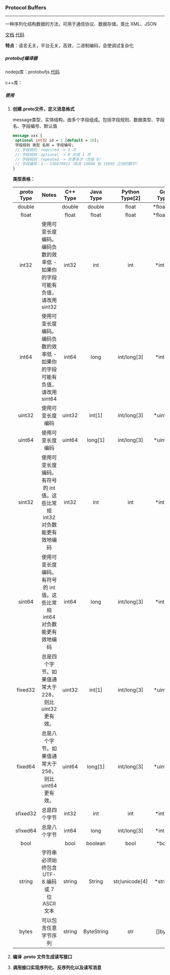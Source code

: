 ### Protocol Buffers

---

一种序列化结构数据的方法，可用于通信协议、数据存储，类比 XML、JSON

 [文档](https://developers.google.com/protocol-buffers/docs/overview)   [代码](https://github.com/protocolbuffers/protobuf) 

**特点**：语言无关，平台无关，高效，二进制编码，会使调试复杂化

##### protobuf编译器

nodejs库：protobufjs [代码](https://github.com/protobufjs/protobuf.js) 

c++库：

##### 使用

1. **创建.proto文件，定义消息格式**

   message类型，实体结构，由多个字段组成。包括字段规则、数据类型、字段名、字段编号、默认值

   ```protobuf
   message xxx {
   	optional int32 id = 1 [default = 10];
   	字段规则 类型 名称 = 字段编号;
   	// 字段规则：required -> 1 次
   	// 字段规则：optional -> 0 次或 1 次
   	// 字段规则：repeated -> 任意多次（包括 0）
   	// 字段编号：1 ~ 536870911（除去 19000 到 19999 之间的数字）
   }
   ```

   **类型表格：**

   | .proto Type |                            Notes                             | C++ Type | Java Type  | Python Type[2] | Go Type  |
   | :---------: | :----------------------------------------------------------: | :------: | :--------: | :------------: | :------: |
   |   double    |                                                              |  double  |   double   |     float      | *float64 |
   |    float    |                                                              |  float   |   float    |     float      | *float32 |
   |    int32    | 使用可变长度编码。编码负数的效率低 - 如果你的字段可能有负值，请改用 sint32 |  int32   |    int     |      int       |  *int32  |
   |    int64    | 使用可变长度编码。编码负数的效率低 - 如果你的字段可能有负值，请改用 sint64 |  int64   |    long    |  int/long[3]   |  *int64  |
   |   uint32    |                       使用可变长度编码                       |  uint32  |   int[1]   |  int/long[3]   | *uint32  |
   |   uint64    |                       使用可变长度编码                       |  uint64  |  long[1]   |  int/long[3]   | *uint64  |
   |   sint32    | 使用可变长度编码。有符号的 int 值。这些比常规 int32 对负数能更有效地编码 |  int32   |    int     |      int       |  *int32  |
   |   sint64    | 使用可变长度编码。有符号的 int 值。这些比常规 int64 对负数能更有效地编码 |  int64   |    long    |  int/long[3]   |  *int64  |
   |   fixed32   |    总是四个字节。如果值通常大于 228，则比 uint32 更有效。    |  uint32  |   int[1]   |  int/long[3]   | *uint32  |
   |   fixed64   |    总是八个字节。如果值通常大于 256，则比 uint64 更有效。    |  uint64  |  long[1]   |  int/long[3]   | *uint64  |
   |  sfixed32   |                         总是四个字节                         |  int32   |    int     |      int       |  *int32  |
   |  sfixed64   |                         总是八个字节                         |  int64   |    long    |  int/long[3]   |  *int64  |
   |    bool     |                                                              |   bool   |  boolean   |      bool      |  *bool   |
   |   string    |       字符串必须始终包含 UTF-8 编码或 7 位 ASCII 文本        |  string  |   String   | str/unicode[4] | *string  |
   |    bytes    |                     可以包含任意字节序列                     |  string  | ByteString |      str       |  []byte  |

2. **编译 .proto 文件生成读写接口**

3. **调用接口实现序列化、反序列化以及读写消息**

